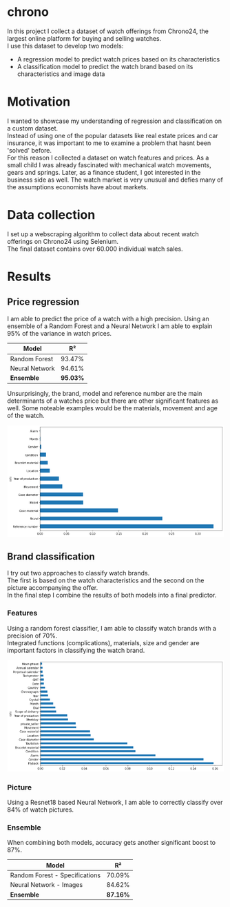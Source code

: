 # chrono
In this project I collect a dataset of watch offerings from Chrono24, the largest online platform for buying and selling watches. <br>
I use this dataset to develop two models: <br>
- A regression model to predict watch prices based on its characteristics
- A classification model to predict the watch brand based on its characteristics and image data

# Motivation
I wanted to showcase my understanding of regression and classification on a custom dataset. <br>
Instead of using one of the popular datasets like real estate prices and car insurance, it was important to me to examine a problem that hasnt been 'solved' before. <br>
For this reason I collected a dataset on watch features and prices. As a small child I was already fascinated with mechanical watch movements, gears and springs. Later, as a finance student, I got interested in the business side as well. The watch market is very unusual and defies many of the assumptions economists have about markets. <br>

# Data collection
I set up a webscraping algorithm to collect data about recent watch offerings on Chrono24 using Selenium. <br>
The final dataset contains over 60.000 individual watch sales. <br>

# Results
## Price regression
I am able to predict the price of a watch with a high precision. Using an ensemble of a Random Forest and a Neural Network I am able to explain 95% of the variance in watch prices. <br>


| Model  | R² |
| ------------- | ------------- |
| Random Forest  | 93.47%  | 
| Neural Network  | 94.61%  |
| **Ensemble**  | **95.03%**  |

Unsurprisingly, the brand, model and reference number are the main determinants of a watches price but there are other significant features as well. Some noteable examples would be the materials, movement and age of the watch.

![Feature importance](https://github.com/Ortgies/chrono/blob/main/graphics/regression_fi.png)

## Brand classification
I try out two approaches to classify watch brands. <br>
The first is based on the watch characteristics and the second on the picture accompanying the offer. <br>
In the final step I combine the results of both models into a final predictor. <br>

### Features
Using a random forest classifier, I am able to classify watch brands with a precision of 70%. <br>
Integrated functions (complications), materials, size and gender are important factors in classifying the watch brand.

![Feature importance](https://github.com/Ortgies/chrono/blob/main/graphics/classification_fi.png)

### Picture
Using a Resnet18 based Neural Network, I am able to correctly classify over 84% of watch pictures.

### Ensemble
When combining both models, accuracy gets another significant boost to 87%.

| Model  | R² |
| ------------- | ------------- |
| Random Forest - Specifications| 70.09%  |
| Neural Network - Images| 84.62%  |
| **Ensemble**| **87.16%**  |
